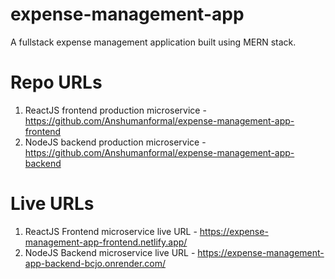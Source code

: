 # expense-management-app
A fullstack expense management application built using MERN stack.

# Repo URLs
1. ReactJS frontend production microservice - https://github.com/Anshumanformal/expense-management-app-frontend
2. NodeJS backend production microservice - https://github.com/Anshumanformal/expense-management-app-backend

# Live URLs

1. ReactJS Frontend microservice live URL - https://expense-management-app-frontend.netlify.app/
2. NodeJS Backend microservice live URL - https://expense-management-app-backend-bcjo.onrender.com/

